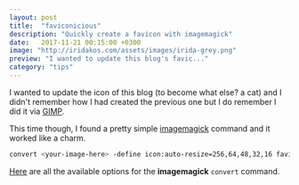 ```yaml
---
layout: post
title:  "faviconicious"
description: "Quickly create a favicon with imagemagick"
date:   2017-11-21 00:15:00 +0300
image: "http://iridakos.com/assets/images/irida-grey.png"
preview: "I wanted to update this blog's favic..."
category: "tips"
---
```


I wanted to update the icon of this blog (to become what else? a cat) and I didn't remember how I had created the previous one but I do remember I did it via [GIMP](https://www.gimp.org/).

This time though, I found a pretty simple [imagemagick](https://www.imagemagick.org/script/index.php) command and it worked like a charm.

```bash
convert <your-image-here> -define icon:auto-resize=256,64,48,32,16 favicon.ico
```

[Here](https://www.imagemagick.org/script/command-line-options.php) are all the available options for the **imagemagick** `convert` command.
